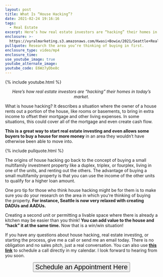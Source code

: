 ```yaml
---
layout: post
title: What Is “House Hacking”?
date: 2021-02-24 19:16:16
tags:
  - Real Estate
excerpt: Here’s how real estate investors are “hacking” their homes in today’s market.
enclosure: >-
  https://vyralmarketing.s3.amazonaws.com/Kwasi+Bowie/2021/Seattle+Real+Estate+Agent_+House+Hacking+101.mp4
pullquote: Research the area you’re thinking of buying in first.
enclosure_type: video/mp4
enclosure_time:
use_youtube_image: true
youtube_alternate_image:
youtube_code: E6Wz7yDbe8c
---
```


{% include youtube.html %}

<p style="text-align: center;"><em>Here’s how real estate investors are “hacking” their homes in today’s market.</em></p>

What is house hacking? It describes a situation where the owner of a house rents out a portion of the house, like rooms or basements, to bring in extra income to offset their mortgage and other living expenses. In some situations, this could cover all of the mortgage and even create cash flow.

**This is a great way to start real estate investing and even allows some buyers to buy a house for more money** in an area they wouldn’t have otherwise been able to move into.

{% include pullquote.html %}

The origins of house hacking go back to the concept of buying a small multifamily investment property like a duplex, triplex, or fourplex, living in one of the units, and renting out the others. The advantage of buying a small multifamily property is that you can use the income of the other units to qualify for a higher loan amount.&nbsp;

One pro tip for those who think house hacking might be for them is to make sure you do your research on the area in which you're thinking of buying the property. **For instance, Seattle is now very relaxed with creating DADUs and AADUs.**

Creating a second unit or permitting a livable space where there is already a kitchen may be easier than you think\! **You can add value to the house and “hack” it at the same time.** Now that is a win/win situation\!

If you have any questions about house hacking, real estate investing, or starting the process, give me a call or send me an email today. There is no obligation and no sales pitch, just a real conversation. You can also use **[this link](https://calendly.com/kwasib/video-conference)** to schedule a call directly in my calendar. I look forward to hearing from you soon.

<p style="text-align: center;"><a href="https://calendly.com/kwasib/15min" target="_blank"><button style="font-size: 22px;">Schedule an Appointment Here</button></a></p>
